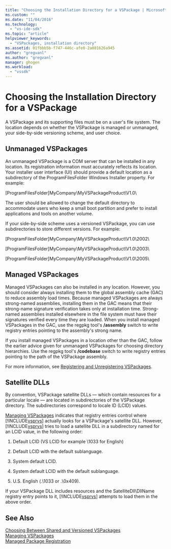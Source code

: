 ```yaml
---
title: "Choosing the Installation Directory for a VSPackage | Microsoft Docs"
ms.custom: ""
ms.date: "11/04/2016"
ms.technology: 
  - "vs-ide-sdk"
ms.topic: "article"
helpviewer_keywords: 
  - "VSPackages, installation directory"
ms.assetid: 01fbbb5b-f747-446c-afe0-2a081626a945
author: "gregvanl"
ms.author: "gregvanl"
manager: ghogen
ms.workload: 
  - "vssdk"
---
```

# Choosing the Installation Directory for a VSPackage
A VSPackage and its supporting files must be on a user's file system. The location depends on whether the VSPackage is managed or unmanaged, your side-by-side versioning scheme, and user choice.  
  
## Unmanaged VSPackages  
 An unmanaged VSPackage is a COM server that can be installed in any location. Its registration information must accurately reflects its location. Your installer user interface (UI) should provide a default location as a subdirectory of the ProgramFilesFolder Windows Installer property. For example:  
  
 [ProgramFilesFolder]MyCompany\MyVSPackageProduct\V1.0\  
  
 The user should be allowed to change the default directory to accommodate users who keep a small boot partition and prefer to install applications and tools on another volume.  
  
 If your side-by-side scheme uses a versioned VSPackage, you can use subdirectories to store different versions. For example:  
  
 [ProgramFilesFolder]MyCompany\MyVSPackageProduct\V1.0\2002\  
  
 [ProgramFilesFolder]MyCompany\MyVSPackageProduct\V1.0\2003\  
  
 [ProgramFilesFolder]MyCompany\MyVSPackageProduct\V1.0\2005\  
  
## Managed VSPackages  
 Managed VSPackages can also be installed in any location. However, you should consider always installing them to the global assembly cache (GAC) to reduce assembly load times. Because managed VSPackages are always strong-named assemblies, installing them in the GAC means that their strong-name signature verification takes only at installation time. Strong-named assemblies installed elsewhere in the file system must have their signatures verified every time they are loaded. When you install managed VSPackages in the GAC, use the regpkg tool's **/assembly** switch to write registry entries pointing to the assembly's strong name.  
  
 If you install managed VSPackages in a location other than the GAC, follow the earlier advice given for unmanaged VSPackages for choosing directory hierarchies. Use the regpkg tool's **/codebase** switch to write registry entries pointing to the path of the VSPackage assembly.  
  
 For more information, see [Registering and Unregistering VSPackages](../../extensibility/registering-and-unregistering-vspackages.md).  
  
## Satellite DLLs  
 By convention, VSPackage satellite DLLs — which contain resources for a particular locale — are located in subdirectories of the VSPackage directory. The subdirectories correspond to locale ID (LCID) values.  
  
 [Managing VSPackages](../../extensibility/managing-vspackages.md) indicates that registry entries control where [!INCLUDE[vsprvs](../../code-quality/includes/vsprvs_md.md)] actually looks for a VSPackage's satellite DLL. However, [!INCLUDE[vsprvs](../../code-quality/includes/vsprvs_md.md)] tries to load a satellite DLL in a subdirectory named for an LCID value, in the following order:  
  
1.  Default LCID (VS LCID for example \1033 for English)  
  
2.  Default LCID with the default sublanguage.  
  
3.  System default LCID.  
  
4.  System default LCID with the default sublanguage.  
  
5.  U.S. English (.\1033 or .\0x409).  
  
 If your VSPackage DLL includes resources and the SatelliteDll\DllName registry entry points to it, [!INCLUDE[vsprvs](../../code-quality/includes/vsprvs_md.md)] attempts to load them in the above order.  
  
## See Also  
 [Choosing Between Shared and Versioned VSPackages](../../extensibility/choosing-between-shared-and-versioned-vspackages.md)   
 [Managing VSPackages](../../extensibility/managing-vspackages.md)   
 [Managed Package Registration](http://msdn.microsoft.com/en-us/f69e0ea3-6a92-4639-8ca9-4c9c210e58a1)